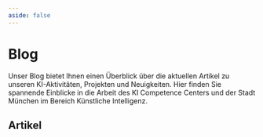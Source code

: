 ```yaml
---
aside: false
---
```


<script setup>
    import BlogpostCard from "../.vitepress/theme/BlogpostCard.vue";
</script>

# Blog

Unser Blog bietet Ihnen einen Überblick über die aktuellen Artikel zu unseren KI-Aktivitäten, Projekten und Neuigkeiten.
Hier finden Sie spannende Einblicke in die Arbeit des KI Competence Centers und der Stadt München im Bereich Künstliche Intelligenz.

## Artikel

<BlogpostCard
  title="Unser Open Source für den souveränen Betrieb von KI-Anwendungen"
  link="/blog/2025-07-xx-oss-genai-stack"
  teaser="Generative KI (GenAI) wird für Unternehmen immer wichtiger. Neben SaaS-Lösungen und Hyperscalern bieten Open Source-Stacks eine attraktive Alternative für digitale Souveränität. Auf welche Komponenten das  KI Competence Center der Stadt München setzt, erklären wir euch in diesem Artikel."
  date="2025-07-25"
  img="/img/blog/kicc-muc-stack.png"
/>

<BlogpostCard
  title="Pressemeldung: Dienstleistungsfinder der Stadt sucht künftig per KI"
  link="/blog/2025-03-31-dlf-ru-meldung"
  teaser="Die Stadt München hat einen weiteren bedeutenden Schritt in Richtung Digitalisierung und Benutzerfreundlichkeit unternommen. Auf der Suche nach den passenden städtischen Dienstleistungen hilft einem künftig Künstliche Intelligenz (KI). Dafür hat das KI Competence Center im IT-Referat eine innovative KI-Suche in den stadtweiten Dienstleistungsfinder integriert."
  date="2025-03-31"
  img="/img/blog/ru.png"
/>

<BlogpostCard
  title="Pressemeldung: Wenn die KI Lektüretipps gibt: Neues Feature bei der Stadtbibliothek"
  link="/blog/2025-02-05-inspira_bib-ru-meldung"
  teaser="Was tun, wenn man Geschichten über Zauberer liebt, aber alle Harry-Potter-Bände schon zweimal durchgelesen hat? Wohin im Regal greifen, wenn man nach interessanten Biographien, bayerischen Krimis oder Romanen sucht, die dem Lieblingsbuch ähneln? Ab sofort bietet der Online-Katalog der Münchner Stadtbibliothek das Feature „Ähnliche Medien“ an. Mit der Funktion erhalten Kund*innen bei Eingabe eines Titels bis zu 50 weitere Vorschläge, die thematisch passen und Inspiration für weiteren Lesestoff liefern."
  date="2025-02-05"
  img="/img/blog/ru.png"
/>

